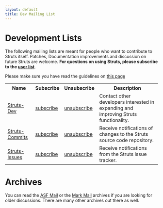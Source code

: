 ```yaml
---
layout: default
title: Dev Mailing List
---
```


# Development Lists

The following mailing lists are meant for people who want to contribute to Struts itself. Patches, Documentation
improvements and discussion on future Struts are welcome. **For questions on using Struts, please subscribe to the
[user list](mail.html)**.

Please make sure you have read the guidelines on [this page](mail.html)

<table>
    <tr>
        <th>Name</th>
        <th>Subscribe</th>
        <th>Unsubscribe</th>
        <th>Description</th>
    </tr>
    <tr>
        <td><a href="https://lists.apache.org/list.html?dev@struts.apache.org">Struts-Dev</a></td>
        <td><a href="mailto:dev-subscribe@struts.apache.org?subject=subscribe&amp;body=subscribe">subscribe</a></td>
        <td><a href="mailto:dev-unsubscribe@struts.apache.org?subject=unsubscribe&amp;body=unsubscribe">unsubscribe</a></td>
        <td>Contact other developers interested in expanding and improving Struts functionality.</td>
    </tr>
    <tr>
        <td><a href="https://lists.apache.org/list.html?commits@struts.apache.org">Struts-Commits</a></td>
        <td><a href="mailto:commits-subscribe@struts.apache.org?subject=subscribe&amp;body=subscribe">subscribe</a></td>
        <td><a href="mailto:commits-unsubscribe@struts.apache.org?subject=unsubscribe&amp;body=unsubscribe">unsubscribe</a></td>
        <td>Receive notifications of changes to the Struts source code repository.</td>
    </tr>
    <tr>
        <td><a href="https://lists.apache.org/list.html?issues@struts.apache.org">Struts-Issues</a></td>
        <td><a href="mailto:issues-subscribe@struts.apache.org?subject=subscribe&amp;body=subscribe">subscribe</a></td>
        <td><a href="mailto:issues-unsubscribe@struts.apache.org?subject=unsubscribe&amp;body=unsubscribe">unsubscribe</a></td>
        <td>Receive notifications from the Struts issue tracker.</td>
    </tr>
</table>


# Archives

You can read the [ASF Mail](http://mail-archives.apache.org/mod_mbox/struts-dev/) or the
[Mark Mail](http://markmail.org/list/org.apache.struts.dev/) archives if you are looking for older discussions.
There are many other archives out there as well.
